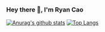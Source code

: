 ### Hey there 👋, I'm Ryan Cao
[![Anurag's github stats](https://github-readme-stats.vercel.app/api?username=JarvisCao&show_icons=true&theme=gruvbox)](https://github.com/anuraghazra/github-readme-stats)
[![Top Langs](https://github-readme-stats.vercel.app/api/top-langs/?username=JarvisCao)](https://github.com/anuraghazra/github-readme-stats)
<!--
**JarvisCao/JarvisCao** is a ✨ _special_ ✨ repository because its `README.md` (this file) appears on your GitHub profile.

Here are some ideas to get you started:

- 🔭 I’m currently working on ...
- 🌱 I’m currently learning ...
- 👯 I’m looking to collaborate on ...
- 🤔 I’m looking for help with ...
- 💬 Ask me about ...
- 📫 How to reach me: ...
- 😄 Pronouns: ...
- ⚡ Fun fact: ...
-->
